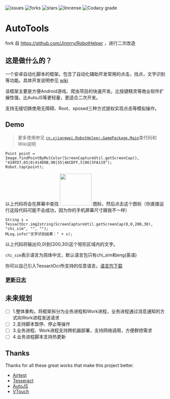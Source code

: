 ![issues](https://img.shields.io/github/issues/Jinnrry/RobotHelper)
![forks](https://img.shields.io/github/forks/Jinnrry/RobotHelper)
![stars](https://img.shields.io/github/stars/Jinnrry/RobotHelper)
![lincense](https://img.shields.io/github/license/Jinnrry/RobotHelper)
![Codacy grade](https://img.shields.io/codacy/grade/3dce672ecf2c4dbb909e005f8f22cfda)
# AutoTools

fork 自 https://github.com/Jinnrry/RobotHelper ，进行二次改造
## 这是做什么的？

一个安卓自动化脚本的框架。包含了自动化辅助开发常用的点击，找点，文字识别等功能。具体开发说明参见
[wiki](https://github.com/Jinnrry/RobotHelper/wiki)


该框架主要是方便Android游戏、爬虫项目的快速开发。比按键精灵等商业软件扩展性强，比AutoJS等更轻量，更适合二次开发。

支持无缝切换使用无障碍、Root、xposed三种方式提权实现点击等模拟操作。



## Demo

> 更多使用参见  [`cn.xjiangwei.RobotHelper.GamePackage.Main`](https://github.com/Jinnrry/RobotHelper/blob/master/Android/app/src/main/java/cn/xjiangwei/RobotHelper/GamePackage/Main.java)类代码和Wiki说明

```
Point point = Image.findPointByMulColor(ScreenCaptureUtil.getScreenCap(), "434FD7,65|0|414DDB,90|55|46CDFF,5|86|5FA119");
Robot.tap(point);
```

以上代码将会在屏幕中查找  <img src="./docs/chrome.png" width="100px" />  图标，然后点击这个图标（你直接运行这段代码可能不会成功，因为你的手机屏幕尺寸跟我不一样）


```
String s = TessactOcr.img2string(ScreenCaptureUtil.getScreenCap(0,0,200,30), "chi_sim", "", "");
MLog.info("文字识别结果：" + s);
```
以上代码将输出(0,0)到(200,30)这个矩形区域内的文字。

`chi_sim`表示语言为简体中文，默认语言包只有chi_sim和eng(英语)

你可以自己引入TessactOcr所支持的任意语言。[语言包下载](https://github.com/tesseract-ocr/tessdata_best)


### [更新日志](./UPDATE.md)



## 未来规划

- [ ] 1.整体重构，将框架拆分为业务进程和Work进程，业务进程通过消息通知的方式向Work进程发送请求
- [ ] 2.支持脚本暂停、停止等操作
- [ ] 3.业务进程、Work进程支持跨机器部署，支持网络调用，方便群控需求
- [ ] 4.业务进程脚本支持热更新

## Thanks

Thanks for all these great works that make this project better.

- [Airtest](https://github.com/AirtestProject/Airtest)
- [Tesseract](https://github.com/tesseract-ocr/tesseract)
- [AutoJS](https://github.com/hyb1996/Auto.js)
- [VTouch](https://github.com/Azard/VTouch/tree/master/app/src/main/java/me/azard/vtouch/event)
